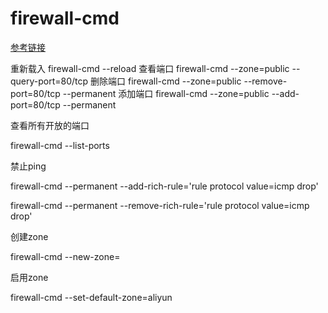# firewall-cmd

[参考链接](https://juejin.cn/post/6844904162988130312)

重新载入
firewall-cmd --reload
查看端口
firewall-cmd --zone=public --query-port=80/tcp
删除端口
firewall-cmd --zone=public --remove-port=80/tcp --permanent
添加端口
firewall-cmd --zone=public --add-port=80/tcp --permanent

查看所有开放的端口

firewall-cmd --list-ports

禁止ping

firewall-cmd --permanent --add-rich-rule='rule protocol value=icmp drop'

firewall-cmd --permanent --remove-rich-rule='rule protocol value=icmp drop'

创建zone

firewall-cmd --new-zone=<zone>

启用zone

firewall-cmd --set-default-zone=aliyun